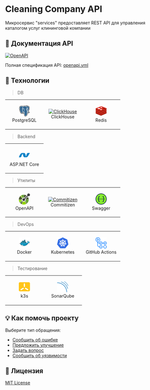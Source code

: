 # Cleaning Company API

Микросервис "services" предоставляет REST API для управления каталогом услуг клининговой компании

## 📖 Документация API

[![OpenAPI](https://img.shields.io/badge/OpenAPI-3.0-green?logo=openapi-initiative)](../openapi.yml)

Полная спецификация API: [openapi.yml](../openapi.yml)

## 🔧 Технологии

> DB

<table width='100%'>
  <tr>
    <td align="center" width="110" height="90">
      <a href="#oberlevd-stack">
        <img src="https://github.com/devicons/devicon/blob/master/icons/postgresql/postgresql-original.svg" width="36" height="36" alt="PostgreSQL" />
      </a>
      <br>PostgreSQL
    </td>
    <td align="center" width="110" height="90">
      <a href="#oberlevd-stack">
        <img src="https://upload.wikimedia.org/wikipedia/commons/0/0e/Clickhouse.png" width="36" height="36" alt="ClickHouse" />
      </a>
      <br>ClickHouse
    </td>
    <td align="center" width="110" height="90">
      <a href="#oberlevd-stack">
        <img src="https://github.com/devicons/devicon/blob/master/icons/redis/redis-original.svg" width="36" height="36" alt="Redis" />
      </a>
      <br>Redis
    </td>
  </tr>
</table>

> Backend

<table width='100%'>
  <tr>
    <td align="center" width="110" height="90">
      <a href="#oberlevd-stack">
        <img src="https://github.com/devicons/devicon/blob/master/icons/dot-net/dot-net-plain.svg" width="36" height="36" alt="ASP.NET Core" />
      </a>
      <br>ASP.NET Core
    </td>
  </tr>
</table>

> Утилиты

<table width='100%'>
  <tr>
    <td align="center" width="110" height="90">
      <a href="#oberlevd-stack">
        <img src="https://github.com/devicons/devicon/blob/master/icons/openapi/openapi-original.svg" width="36" height="36" alt="OpenAPI" />
      </a>
      <br>OpenAPI
    </td>
    <td align="center" width="110" height="90">
      <a href="#oberlevd-stack">
        <img src="https://avatars.githubusercontent.com/u/62252524?s=280&v=4" width="36" height="36" alt="Commitizen" />
      </a>
      <br>Commitizen
    </td>
    <td align="center" width="110" height="90">
      <a href="#oberlevd-stack">
        <img src="https://github.com/devicons/devicon/blob/master/icons/swagger/swagger-original.svg" width="36" height="36" alt="Swagger" />
      </a>
      <br>Swagger
    </td>
  </tr>
</table>

> DevOps

<table width='100%'>
  <tr>
    <td align='center' width='110' height='90'>
      <a href='#oberlevd-stack'>
        <img src='https://github.com/devicons/devicon/blob/master/icons/docker/docker-original.svg' width='36' height='36' alt='Docker'>
      </a>
      <br>Docker
    </td>
    <td align="center" width="110" height="90">
      <a href="#oberlevd-stack">
        <img src="https://github.com/devicons/devicon/blob/master/icons/kubernetes/kubernetes-original.svg" width="36" height="36" alt="Kubernetes" />
      </a>
      <br>Kubernetes
    </td>
    <td align="center" width="110" height="90">
      <a href="#oberlevd-stack">
        <img src="https://github.com/devicons/devicon/blob/master/icons/githubactions/githubactions-plain.svg" width="36" height="36" alt="GitHub Actions" />
      </a>
      <br>GitHub Actions
    </td>
  </tr>
</table>

> Тестирование

<table width='100%'>
  <tr>
    <td align="center" width="110" height="90">
      <a href="#oberlevd-stack">
        <img src="https://github.com/devicons/devicon/blob/master/icons/k3s/k3s-original.svg" width="36" height="36" alt="k3s" />
      </a>
      <br>k3s
    </td>
    <td align="center" width="110" height="90">
      <a href="#oberlevd-stack">
        <img src="https://github.com/devicons/devicon/blob/master/icons/sonarqube/sonarqube-original.svg" width="36" height="36" alt="SonarQube" />
      </a>
      <br>SonarQube
    </td>
  </tr>
</table>

## 💡 Как помочь проекту

Выберите тип обращения:

- [Сообщить об ошибке](https://github.com/cleaning-corp/services/issues/new?template=bug_report.md)
- [Предложить улучшение](https://github.com/cleaning-corp/services/issues/new?template=enhancement.md)
- [Задать вопрос](https://github.com/cleaning-corp/services/issues/new?template=question.md)
- [Сообщить об уязвимости](SECURITY.md)

## 📜 Лицензия

[MIT License](LICENSE)
